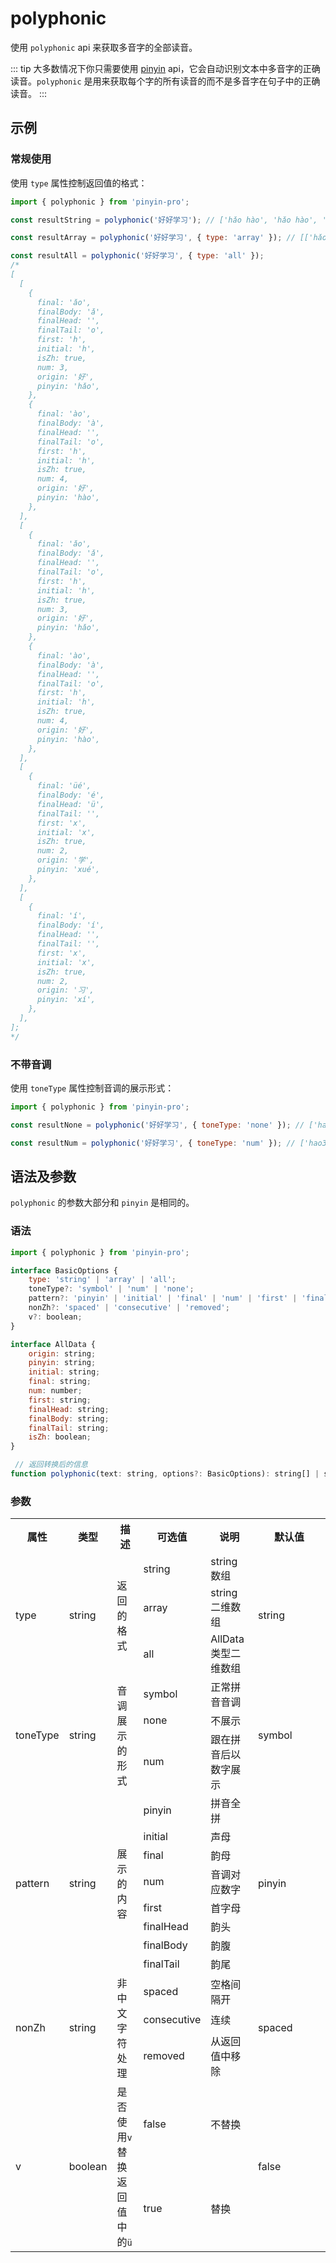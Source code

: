 # polyphonic <Badge type="tip" text="v3.15.0+" vertical="middle" />

使用 `polyphonic` api 来获取多音字的全部读音。

::: tip
大多数情况下你只需要使用 [pinyin](/use/pinyin.md) api，它会自动识别文本中多音字的正确读音。`polyphonic` 是用来获取每个字的所有读音的而不是多音字在句子中的正确读音。
:::

## 示例

### 常规使用

使用 `type` 属性控制返回值的格式：

```js
import { polyphonic } from 'pinyin-pro';

const resultString = polyphonic('好好学习'); // ['hǎo hào', 'hǎo hào', 'xué', 'xí']

const resultArray = polyphonic('好好学习', { type: 'array' }); // [['hǎo', 'hào'], ['hǎo', 'hào'], ['xué'], ['xí']]

const resultAll = polyphonic('好好学习', { type: 'all' });
/*
[
  [
    {
      final: 'ǎo',
      finalBody: 'ǎ',
      finalHead: '',
      finalTail: 'o',
      first: 'h',
      initial: 'h',
      isZh: true,
      num: 3,
      origin: '好',
      pinyin: 'hǎo',
    },
    {
      final: 'ào',
      finalBody: 'à',
      finalHead: '',
      finalTail: 'o',
      first: 'h',
      initial: 'h',
      isZh: true,
      num: 4,
      origin: '好',
      pinyin: 'hào',
    },
  ],
  [
    {
      final: 'ǎo',
      finalBody: 'ǎ',
      finalHead: '',
      finalTail: 'o',
      first: 'h',
      initial: 'h',
      isZh: true,
      num: 3,
      origin: '好',
      pinyin: 'hǎo',
    },
    {
      final: 'ào',
      finalBody: 'à',
      finalHead: '',
      finalTail: 'o',
      first: 'h',
      initial: 'h',
      isZh: true,
      num: 4,
      origin: '好',
      pinyin: 'hào',
    },
  ],
  [
    {
      final: 'üé',
      finalBody: 'é',
      finalHead: 'ü',
      finalTail: '',
      first: 'x',
      initial: 'x',
      isZh: true,
      num: 2,
      origin: '学',
      pinyin: 'xué',
    },
  ],
  [
    {
      final: 'í',
      finalBody: 'í',
      finalHead: '',
      finalTail: '',
      first: 'x',
      initial: 'x',
      isZh: true,
      num: 2,
      origin: '习',
      pinyin: 'xí',
    },
  ],
];
*/
```

### 不带音调

使用 `toneType` 属性控制音调的展示形式：

```js
import { polyphonic } from 'pinyin-pro';

const resultNone = polyphonic('好好学习', { toneType: 'none' }); // ['hao', 'hao', 'xue', 'xi']

const resultNum = polyphonic('好好学习', { toneType: 'num' }); // ['hao3 hao4', 'hao3 hao4', 'xue2', 'xi2']
```

## 语法及参数

`polyphonic` 的参数大部分和 `pinyin` 是相同的。

### 语法

```js
import { polyphonic } from 'pinyin-pro';

interface BasicOptions {
    type: 'string' | 'array' | 'all';
    toneType?: 'symbol' | 'num' | 'none';
    pattern?: 'pinyin' | 'initial' | 'final' | 'num' | 'first' | 'finalHead' | 'finalBody' | 'finalTail';
    nonZh?: 'spaced' | 'consecutive' | 'removed';
    v?: boolean;
}

interface AllData {
    origin: string;
    pinyin: string;
    initial: string;
    final: string;
    num: number;
    first: string;
    finalHead: string;
    finalBody: string;
    finalTail: string;
    isZh: boolean;
}

 // 返回转换后的信息
function polyphonic(text: string, options?: BasicOptions): string[] | string[][] | AllData[][]
```

### 参数

<table>
    <tr>
        <th>属性</th>
        <th>类型</th>
        <th>描述</th>
        <th>可选值</th>
        <th>说明</th>
        <th width="100">默认值</th>
    </tr>
    <tr>
        <td rowspan="3">type</td>
        <td rowspan="3">string</td>
        <td rowspan="3">返回的格式</td>
        <td>string</td>
        <td>string 数组</td>
        <td rowspan="3">string</td>
    </tr>
    <tr>
        <td>array</td>
        <td>string 二维数组</td>
    </tr>
    <tr>
        <td>all</td>
        <td>AllData 类型二维数组</td>
    </tr>
    <tr>
        <td rowspan="3">toneType</td>
        <td rowspan="3">string</td>
        <td rowspan="3">音调展示的形式</td>
        <td>symbol</td>
        <td>正常拼音音调</td>
        <td rowspan="3">symbol</td>
    </tr>
    <tr>
        <td>none</td>
        <td>不展示</td>
    </tr>
    <tr>
        <td>num</td>
        <td>跟在拼音后以数字展示</td>
    </tr>
    <tr>
        <td rowspan="8">pattern</td>
        <td rowspan="8">string</td>
        <td rowspan="8">展示的内容</td>
        <td>pinyin</td>
        <td>拼音全拼</td>
        <td rowspan="8">pinyin</td>
    </tr>
    <tr>
        <td>initial</td>
        <td>声母</td>
    </tr>
    <tr>
        <td>final</td>
        <td>韵母</td>
    </tr>
    <tr>
        <td>num</td>
        <td>音调对应数字</td>
    </tr>
    <tr>
        <td>first</td>
        <td>首字母</td>
    </tr>
    <tr>
        <td>finalHead</td>
        <td>韵头</td>
    </tr>
    <tr>
        <td>finalBody</td>
        <td>韵腹</td>
    </tr>
    <tr>
        <td>finalTail</td>
        <td>韵尾</td>
    </tr>
    <tr>
        <td rowspan="3">nonZh</td>
        <td rowspan="3">string</td>
        <td rowspan="3">非中文字符处理</td>
        <td>spaced</td>
        <td>空格间隔开</td>
        <td rowspan="3">spaced</td>
    </tr>
    <tr>
        <td>consecutive</td>
        <td>连续</td>
    </tr>
    <tr>
        <td>removed</td>
        <td>从返回值中移除</td>
    </tr>
    <tr>
        <td rowspan="2">v</td>
        <td rowspan="2">boolean</td>
        <td rowspan="2">是否使用<code>v</code>替换返回值中的<code>ü</code></td>
        <td>false</td>
        <td>不替换</td>
        <td rowspan="2">false</td>
    </tr>
    <tr>
        <td>true</td>
        <td>替换</td>
    </tr>
</table>
